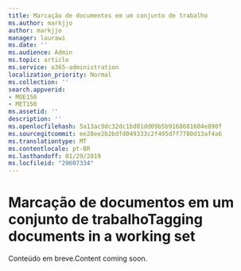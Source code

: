 ```yaml
---
title: Marcação de documentos em um conjunto de trabalho
ms.author: markjjo
author: markjjo
manager: laurawi
ms.date: ''
ms.audience: Admin
ms.topic: article
ms.service: o365-administration
localization_priority: Normal
ms.collection: ''
search.appverid:
- MOE150
- MET150
ms.assetid: ''
description: ''
ms.openlocfilehash: 5a13ac9dc32dc1bd01dd09b5b9168681604e890f
ms.sourcegitcommit: ee28ee2b2bdfd049333c2f495d7f7780d13af4a6
ms.translationtype: MT
ms.contentlocale: pt-BR
ms.lasthandoff: 01/29/2019
ms.locfileid: "29607334"
---
```

# <a name="tagging-documents-in-a-working-set"></a><span data-ttu-id="30cc6-102">Marcação de documentos em um conjunto de trabalho</span><span class="sxs-lookup"><span data-stu-id="30cc6-102">Tagging documents in a working set</span></span>

<span data-ttu-id="30cc6-103">Conteúdo em breve.</span><span class="sxs-lookup"><span data-stu-id="30cc6-103">Content coming soon.</span></span>